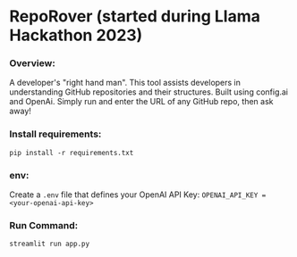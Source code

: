 # RepoRover (started during Llama Hackathon 2023)

### Overview:
A developer's "right hand man". This tool assists developers in understanding GitHub repositories and their structures.
Built using config.ai and OpenAi.
Simply run and enter the URL of any GitHub repo, then ask away!

### Install requirements:
`pip install -r requirements.txt`

### env:
Create a `.env` file that defines your OpenAI API Key:
`OPENAI_API_KEY = <your-openai-api-key>`

### Run Command:
`streamlit run app.py`